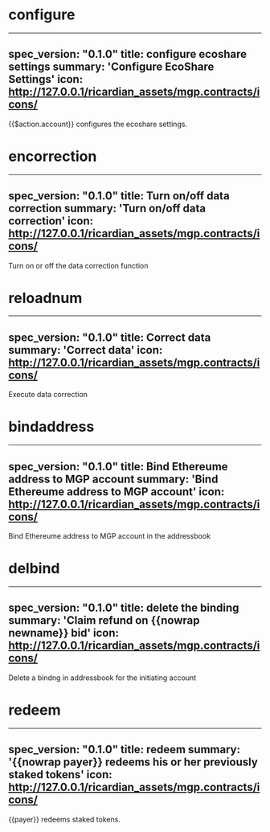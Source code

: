 <h1 class="contract">configure</h1>

---
spec_version: "0.1.0"
title: configure ecoshare settings
summary: 'Configure EcoShare Settings'
icon: http://127.0.0.1/ricardian_assets/mgp.contracts/icons/
---

{{$action.account}} configures the ecoshare settings.

<h1 class="contract">encorrection</h1>

---
spec_version: "0.1.0"
title: Turn on/off data correction
summary: 'Turn on/off data correction'
icon: http://127.0.0.1/ricardian_assets/mgp.contracts/icons/
---

Turn on or off the data correction function

<h1 class="contract">reloadnum</h1>

---
spec_version: "0.1.0"
title: Correct data
summary: 'Correct data'
icon: http://127.0.0.1/ricardian_assets/mgp.contracts/icons/
---

Execute data correction

<h1 class="contract">bindaddress</h1>

---
spec_version: "0.1.0"
title: Bind Ethereume address to MGP account
summary: 'Bind Ethereume address to MGP account'
icon: http://127.0.0.1/ricardian_assets/mgp.contracts/icons/
---

Bind Ethereume address to MGP account in the addressbook

<h1 class="contract">delbind</h1>

---
spec_version: "0.1.0"
title: delete the binding
summary: 'Claim refund on {{nowrap newname}} bid'
icon: http://127.0.0.1/ricardian_assets/mgp.contracts/icons/
---

Delete a bindng in addressbook for the initiating account

<h1 class="contract">redeem</h1>

---
spec_version: "0.1.0"
title: redeem
summary: '{{nowrap payer}} redeems his or her previously staked tokens'
icon: http://127.0.0.1/ricardian_assets/mgp.contracts/icons/
---

{{payer}} redeems staked tokens.

